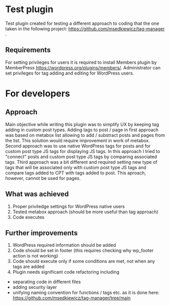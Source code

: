 # Test plugin

Test plugin created for testing a different approach to coding that the one taken in the following project: https://github.com/msedkiewicz/tag-manager .

## Requirements

For setting privileges for users it is required to install Members plugin by MemberPress https://wordpress.org/plugins/members/. Administrator can set privileges for tag adding and editing for WordPress users.

# For developers

## Approach

Main objective while writing this plugin was to simplify UX by keeping tag adding in custom post types.
Adding tags to post / page in first approach was based on metabox list allowing to add / substract posts and pages from the list. This solution would require improvement in work of metabox.
Second approach was to use native WordPress tags for posts and for custom post type JS tags for displaying JS tags. In this approach I tried to "connect" posts and custom post type JS tags by comparing associated tags. Third approach was a bit different and required setting new type of tags that will be associated only with custom post type JS tags and compare tags added to CPT with tags added to post. This aproach, however, cannot be used for pages.

## What was achieved
1. Proper priviledge settings for WordPress native users
2. Tested metabox approach (should be more useful than tag approach)
3. Code executes

## Further improvements
1. WordPress required information should be added
2. Code should be set in footer (this requires checking why wp_footer action is not working)
3. Code should execute only if some conditions are met, not when any tags are added
4. Plugin needs significant code refactoring including
 - separating code in different files
 - adding security layer
 - unifying naming convention for functions / tags etc.
 as it is done here: https://github.com/msedkiewicz/tag-manager/tree/main

